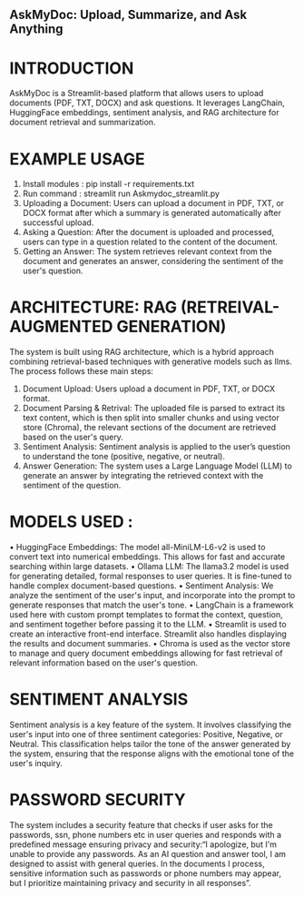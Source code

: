 ## AskMyDoc: Upload, Summarize, and Ask Anything

# INTRODUCTION
AskMyDoc is a Streamlit-based platform that allows users to upload documents (PDF, TXT, DOCX) and ask questions. It leverages LangChain, HuggingFace embeddings, sentiment analysis, and RAG architecture for document retrieval and summarization.

# EXAMPLE USAGE
1. Install modules : pip install -r requirements.txt
2. Run command : streamlit run Askmydoc_streamlit.py
3.	Uploading a Document: Users can upload a document in PDF, TXT, or DOCX format after which a summary is generated automatically after successful upload.
4.	Asking a Question: After the document is uploaded and processed, users can type in a question related to the content of the document.
5.	Getting an Answer: The system retrieves relevant context from the document and generates an answer, considering the sentiment of the user's question.

# ARCHITECTURE: RAG (RETREIVAL-AUGMENTED GENERATION)
The system is built using RAG architecture, which is a hybrid approach combining retrieval-based techniques with generative models such as llms. The process follows these main steps:
1.	Document Upload: Users upload a document in PDF, TXT, or DOCX format.
2.	Document Parsing & Retrival: The uploaded file is parsed to extract its text content, which is then split into smaller chunks and using vector store (Chroma), the relevant sections of the document are retrieved based on the user's query.
3.	Sentiment Analysis: Sentiment analysis is applied to the user’s question to understand the tone (positive, negative, or neutral).
4.	Answer Generation: The system uses a Large Language Model (LLM) to generate an answer by integrating the retrieved context with the sentiment of the question.
   
# MODELS USED : 
•	HuggingFace Embeddings: The model all-MiniLM-L6-v2 is used to convert text into numerical embeddings. This allows for fast and accurate searching within large datasets.
•	Ollama LLM: The llama3.2 model is used for generating detailed, formal responses to user queries. It is fine-tuned to handle complex document-based questions.
•	Sentiment Analysis: We analyze the sentiment of the user's input, and incorporate into the prompt to generate responses that match the user's tone.
•	LangChain is a framework used here with custom prompt templates to format the context, question, and sentiment together before passing it to the LLM.
•	Streamlit is used to create an interactive front-end interface. Streamlit also handles displaying the results and document summaries.
•	Chroma is used as the vector store to manage and query document embeddings allowing for fast retrieval of relevant information based on the user's question.

# SENTIMENT ANALYSIS
Sentiment analysis is a key feature of the system. It involves classifying the user's input into one of three sentiment categories: Positive, Negative, or Neutral. This classification helps tailor the tone of the answer generated by the system, ensuring that the response aligns with the emotional tone of the user's inquiry.


# PASSWORD SECURITY
The system includes a security feature that checks if user asks for the passwords, ssn, phone numbers etc in user queries and responds with a predefined message ensuring privacy and security:“I apologize, but I'm unable to provide any passwords. As an AI question and answer tool, I am designed to assist with general queries. In the documents I process, sensitive information such as passwords or phone numbers may appear, but I prioritize maintaining privacy and security in all responses”.

